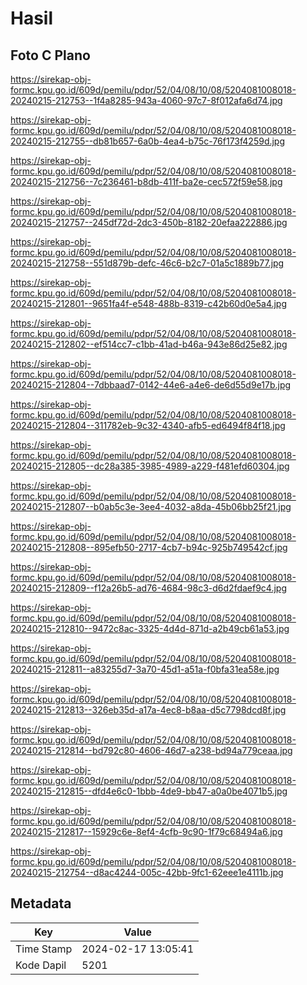 # Hasil

## Foto C Plano

https://sirekap-obj-formc.kpu.go.id/609d/pemilu/pdpr/52/04/08/10/08/5204081008018-20240215-212753--1f4a8285-943a-4060-97c7-8f012afa6d74.jpg

https://sirekap-obj-formc.kpu.go.id/609d/pemilu/pdpr/52/04/08/10/08/5204081008018-20240215-212755--db81b657-6a0b-4ea4-b75c-76f173f4259d.jpg

https://sirekap-obj-formc.kpu.go.id/609d/pemilu/pdpr/52/04/08/10/08/5204081008018-20240215-212756--7c236461-b8db-411f-ba2e-cec572f59e58.jpg

https://sirekap-obj-formc.kpu.go.id/609d/pemilu/pdpr/52/04/08/10/08/5204081008018-20240215-212757--245df72d-2dc3-450b-8182-20efaa222886.jpg

https://sirekap-obj-formc.kpu.go.id/609d/pemilu/pdpr/52/04/08/10/08/5204081008018-20240215-212758--551d879b-defc-46c6-b2c7-01a5c1889b77.jpg

https://sirekap-obj-formc.kpu.go.id/609d/pemilu/pdpr/52/04/08/10/08/5204081008018-20240215-212801--9651fa4f-e548-488b-8319-c42b60d0e5a4.jpg

https://sirekap-obj-formc.kpu.go.id/609d/pemilu/pdpr/52/04/08/10/08/5204081008018-20240215-212802--ef514cc7-c1bb-41ad-b46a-943e86d25e82.jpg

https://sirekap-obj-formc.kpu.go.id/609d/pemilu/pdpr/52/04/08/10/08/5204081008018-20240215-212804--7dbbaad7-0142-44e6-a4e6-de6d55d9e17b.jpg

https://sirekap-obj-formc.kpu.go.id/609d/pemilu/pdpr/52/04/08/10/08/5204081008018-20240215-212804--311782eb-9c32-4340-afb5-ed6494f84f18.jpg

https://sirekap-obj-formc.kpu.go.id/609d/pemilu/pdpr/52/04/08/10/08/5204081008018-20240215-212805--dc28a385-3985-4989-a229-f481efd60304.jpg

https://sirekap-obj-formc.kpu.go.id/609d/pemilu/pdpr/52/04/08/10/08/5204081008018-20240215-212807--b0ab5c3e-3ee4-4032-a8da-45b06bb25f21.jpg

https://sirekap-obj-formc.kpu.go.id/609d/pemilu/pdpr/52/04/08/10/08/5204081008018-20240215-212808--895efb50-2717-4cb7-b94c-925b749542cf.jpg

https://sirekap-obj-formc.kpu.go.id/609d/pemilu/pdpr/52/04/08/10/08/5204081008018-20240215-212809--f12a26b5-ad76-4684-98c3-d6d2fdaef9c4.jpg

https://sirekap-obj-formc.kpu.go.id/609d/pemilu/pdpr/52/04/08/10/08/5204081008018-20240215-212810--9472c8ac-3325-4d4d-871d-a2b49cb61a53.jpg

https://sirekap-obj-formc.kpu.go.id/609d/pemilu/pdpr/52/04/08/10/08/5204081008018-20240215-212811--a83255d7-3a70-45d1-a51a-f0bfa31ea58e.jpg

https://sirekap-obj-formc.kpu.go.id/609d/pemilu/pdpr/52/04/08/10/08/5204081008018-20240215-212813--326eb35d-a17a-4ec8-b8aa-d5c7798dcd8f.jpg

https://sirekap-obj-formc.kpu.go.id/609d/pemilu/pdpr/52/04/08/10/08/5204081008018-20240215-212814--bd792c80-4606-46d7-a238-bd94a779ceaa.jpg

https://sirekap-obj-formc.kpu.go.id/609d/pemilu/pdpr/52/04/08/10/08/5204081008018-20240215-212815--dfd4e6c0-1bbb-4de9-bb47-a0a0be4071b5.jpg

https://sirekap-obj-formc.kpu.go.id/609d/pemilu/pdpr/52/04/08/10/08/5204081008018-20240215-212817--15929c6e-8ef4-4cfb-9c90-1f79c68494a6.jpg

https://sirekap-obj-formc.kpu.go.id/609d/pemilu/pdpr/52/04/08/10/08/5204081008018-20240215-212754--d8ac4244-005c-42bb-9fc1-62eee1e4111b.jpg


## Metadata

| Key        | Value               |
| ---------- | ------------------- |
| Time Stamp | 2024-02-17 13:05:41 |
| Kode Dapil | 5201                |



